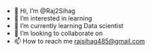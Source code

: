 - 👋 Hi, I’m @Raj2Sihag
- 👀 I’m interested in learning
- 🌱 I’m currently learning Data scientist
- 💞️ I’m looking to collaborate on 
- 📫 How to reach me rajsihag485@gmail.com

<!---
Raj2Sihag/Raj2Sihag is a ✨ special ✨ repository because its `README.md` (this file) appears on your GitHub profile.
You can click the Preview link to take a look at your changes.
--->
